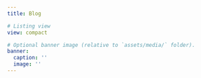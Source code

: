 ```yaml
---
title: Blog

# Listing view
view: compact

# Optional banner image (relative to `assets/media/` folder).
banner:
  caption: ''
  image: ''
---
```

